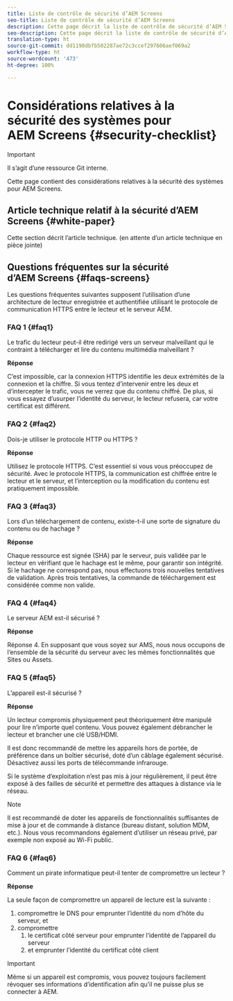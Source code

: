 ```yaml
---
title: Liste de contrôle de sécurité d’AEM Screens
seo-title: Liste de contrôle de sécurité d’AEM Screens
description: Cette page décrit la liste de contrôle de sécurité d’AEM Screens
seo-description: Cette page décrit la liste de contrôle de sécurité d’AEM Screens
translation-type: ht
source-git-commit: dd1198dbfb502287ae72c3ccef297606aef069a2
workflow-type: ht
source-wordcount: '473'
ht-degree: 100%

---
```



# Considérations relatives à la sécurité des systèmes pour AEM Screens {#security-checklist}

>[!IMPORTANT]
>Il s’agit d’une ressource Git interne.

Cette page contient des considérations relatives à la sécurité des systèmes pour AEM Screens.


## Article technique relatif à la sécurité d’AEM Screens {#white-paper}

Cette section décrit l’article technique. (en attente d’un article technique en pièce jointe)


## Questions fréquentes sur la sécurité d’AEM Screens {#faqs-screens}

Les questions fréquentes suivantes supposent l’utilisation d’une architecture de lecteur enregistrée et authentifiée utilisant le protocole de communication HTTPS entre le lecteur et le serveur AEM.

### FAQ 1 {#faq1}

Le trafic du lecteur peut-il être redirigé vers un serveur malveillant qui le contraint à télécharger et lire du contenu multimédia malveillant ?

**Réponse**

C’est impossible, car la connexion HTTPS identifie les deux extrémités de la connexion et la chiffre. Si vous tentez d’intervenir entre les deux et d’intercepter le trafic, vous ne verrez que du contenu chiffré. De plus, si vous essayez d’usurper l’identité du serveur, le lecteur refusera, car votre certificat est différent.


### FAQ 2 {#faq2}

Dois-je utiliser le protocole HTTP ou HTTPS ?

**Réponse**

Utilisez le protocole HTTPS. C’est essentiel si vous vous préoccupez de sécurité. Avec le protocole HTTPS, la communication est chiffrée entre le lecteur et le serveur, et l’interception ou la modification du contenu est pratiquement impossible.


### FAQ 3 {#faq3}

Lors d’un téléchargement de contenu, existe-t-il une sorte de signature du contenu ou de hachage ?

**Réponse**

Chaque ressource est signée (SHA) par le serveur, puis validée par le lecteur en vérifiant que le hachage est le même, pour garantir son intégrité.
Si le hachage ne correspond pas, nous effectuons trois nouvelles tentatives de validation. Après trois tentatives, la commande de téléchargement est considérée comme non valide.


### FAQ 4 {#faq4}

Le serveur AEM est-il sécurisé ?

**Réponse**

Réponse 4. En supposant que vous soyez sur AMS, nous nous occupons de l’ensemble de la sécurité du serveur avec les mêmes fonctionnalités que Sites ou Assets.


### FAQ 5 {#faq5}

L’appareil est-il sécurisé ?

**Réponse**

Un lecteur compromis physiquement peut théoriquement être manipulé pour lire n’importe quel contenu. Vous pouvez également débrancher le lecteur et brancher une clé USB/HDMI.

Il est donc recommandé de mettre les appareils hors de portée, de préférence dans un boîtier sécurisé, doté d’un câblage également sécurisé. Désactivez aussi les ports de télécommande infrarouge.

Si le système d’exploitation n’est pas mis à jour régulièrement, il peut être exposé à des failles de sécurité et permettre des attaques à distance via le réseau.
>[!NOTE]
>Il est recommandé de doter les appareils de fonctionnalités suffisantes de mise à jour et de commande à distance (bureau distant, solution MDM, etc.). Nous vous recommandons également d’utiliser un réseau privé, par exemple non exposé au Wi-Fi public.


### FAQ 6 {#faq6}

Comment un pirate informatique peut-il tenter de compromettre un lecteur ?

**Réponse**

La seule façon de compromettre un appareil de lecture est la suivante :

1. compromettre le DNS pour emprunter l’identité du nom d’hôte du serveur, et
1. compromettre
   1. le certificat côté serveur pour emprunter l’identité de l’appareil du serveur
   1. et emprunter l’identité du certificat côté client

>[!IMPORTANT]
>Même si un appareil est compromis, vous pouvez toujours facilement révoquer ses informations d’identification afin qu’il ne puisse plus se connecter à AEM.





